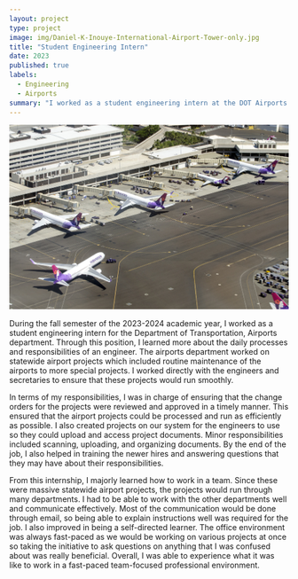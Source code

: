 ```yaml
---
layout: project
type: project
image: img/Daniel-K-Inouye-International-Airport-Tower-only.jpg
title: "Student Engineering Intern"
date: 2023
published: true
labels:
  - Engineering
  - Airports
summary: "I worked as a student engineering intern at the DOT Airports during the Fall 2023 semester."
---
```

<img width="700px" class="rounded mx-auto d-block" src="../img/20190725_535627.jpg">


During the fall semester of the 2023-2024 academic year, I worked as a student engineering intern for the Department of Transportation, Airports department. Through this position, I learned more about the daily processes and responsibilities of an engineer. The airports department worked on statewide airport projects which included routine maintenance of the airports to more special projects. I worked directly with the engineers and secretaries to ensure that these projects would run smoothly.

In terms of my responsibilities, I was in charge of ensuring that the change orders for the projects were reviewed and approved in a timely manner. This ensured that the airport projects could be processed and run as efficiently as possible. I also created projects on our system for the engineers to use so they could upload and access project documents. Minor responsibilities included scanning, uploading, and organizing documents. By the end of the job, I also helped in training the newer hires and answering questions that they may have about their responsibilities.

From this internship, I majorly learned how to work in a team. Since these were massive statewide airport projects, the projects would run through many departments. I had to be able to work with the other departments well and communicate effectively. Most of the communication would be done through email, so being able to explain instructions well was required for the job. I also improved in being a self-directed learner. The office environment was always fast-paced as we would be working on various projects at once so taking the initiative to ask questions on anything that I was confused about was really beneficial. Overall, I was able to experience what it was like to work in a fast-paced team-focused professional environment.




